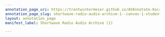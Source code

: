 ```yaml
---
annotation_page_uri: https://trentwintermeier.github.io/AVAnnotate-Kairos-Review/annotations/shortwave-radio-audio-archive-1--canvas-1-student-group-6.json
annotation_page_slug: shortwave-radio-audio-archive-1--canvas-1-student-group-6
layout: annotation_page
manifest_label: Shortwave Radio Audio Archive (1)

---
```

